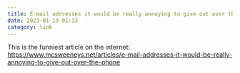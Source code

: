 ```yaml
---
title: E-mail addresses it would be really annoying to give out over the phone
date: 2023-01-19 01:33
category: link
---
```


This is the funniest article on the internet: <https://www.mcsweeneys.net/articles/e-mail-addresses-it-would-be-really-annoying-to-give-out-over-the-phone>
